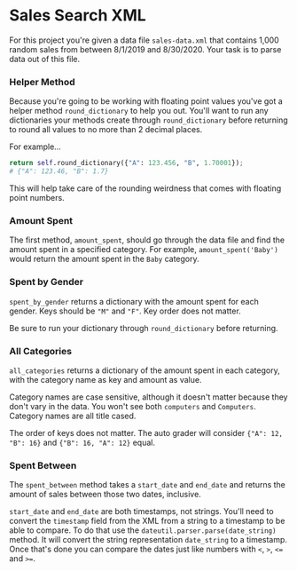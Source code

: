 # Sales Search XML

For this project you're given a data file `sales-data.xml` that contains 1,000 random sales from between 8/1/2019 and 8/30/2020. Your task is to parse data out of this file.

### Helper Method

Because you're going to be working with floating point values you've got a helper method `round_dictionary` to help you out. You'll want to run any dictionaries your methods create through `round_dictionary` before returning to round all values to no more than 2 decimal places.

For example...

```python
return self.round_dictionary({"A": 123.456, "B", 1.70001});
# {"A": 123.46, "B": 1.7}
```

This will help take care of the rounding weirdness that comes with floating point numbers.



### Amount Spent

The first method, `amount_spent`, should go through the data file and find the amount spent in a specified category. For example, `amount_spent('Baby')` would return the amount spent in the `Baby` category.

### Spent by Gender

`spent_by_gender` returns a dictionary with the amount spent for each gender. Keys should be `"M"` and `"F"`.  Key order does not matter. 

Be sure to run your dictionary through `round_dictionary` before returning. 

### All Categories

`all_categories` returns a dictionary of the amount spent in each category, with the category name as key and amount as value. 

Category names are case sensitive, although it doesn't matter because they don't vary in the data. You won't see both `computers` and `Computers`. Category names are all title cased.

The order of keys does not matter. The auto grader will consider `{"A": 12, "B": 16}` and `{"B": 16, "A": 12}` equal. 



### Spent Between

The `spent_between` method takes a `start_date` and `end_date` and returns the amount of sales between those two dates, inclusive.

`start_date` and `end_date` are both timestamps, not strings. You'll need to convert the `timestamp` field from the XML from a string to a timestamp to be able to compare. To do that use the `dateutil.parser.parse(date_string)` method. It will convert the string representation `date_string` to a timestamp. Once that's done you can compare the dates just like numbers with `<`, `>`, `<=` and `>=`.

